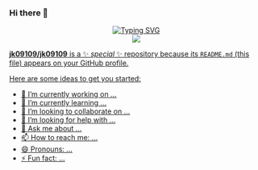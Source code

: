 ### Hi there 👋

<p align="center">
<a href="https://github.com/jk09109">
    <img src="https://readme-typing-svg.demolab.com?font=Georgia&size=18&duration=2000&pause=100&multiline=true&width=500&height=80&lines=박준범;Researcher+%7C+PhD+Student+%7C+Software+Engineer;AI+%7C+Computer+Vision+%7C+Bots" alt="Typing SVG" />
</a>
<br/>
<a href="https://github.com/jk09109">
    <img src="https://github-stats-alpha.vercel.app/api?username=jk09109&cc=22272e&tc=37BCF6&ic=fff&bc=0000">

**jk09109/jk09109** is a ✨ _special_ ✨ repository because its `README.md` (this file) appears on your GitHub profile.

Here are some ideas to get you started:

- 🔭 I’m currently working on ...
- 🌱 I’m currently learning ...
- 👯 I’m looking to collaborate on ...
- 🤔 I’m looking for help with ...
- 💬 Ask me about ...
- 📫 How to reach me: ...
- 😄 Pronouns: ...
- ⚡ Fun fact: ...
